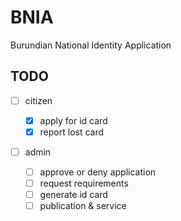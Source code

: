 # BNIA

Burundian National Identity Application

## TODO

- [ ] citizen

  - [x] apply for id card
  - [x] report lost card

- [ ] admin
  - [ ] approve or deny application
  - [ ] request requirements
  - [ ] generate id card
  - [ ] publication & service
